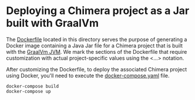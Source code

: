 # Deploying a Chimera project as a Jar built with GraalVm

The [Dockerfile](./Dockerfile) located in this directory serves the
purpose of generating a Docker image containing a Java Jar file for a
Chimera project that is built with the [GraalVm
JVM](https://www.graalvm.org/). We mark the sections of the Dockerfile
that require customization with actual project-specific values using
the <...> notation.

After customizing the Dockerfile, to deploy the associated Chimera
project using Docker, you'll need to execute the
[docker-compose.yaml](./docker-compose.yaml) file.

```
docker-compose build
docker-compose up
```
